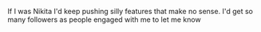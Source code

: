 If I was Nikita I'd keep pushing silly features that make no sense. I'd get so many followers as people engaged with me to let me know

